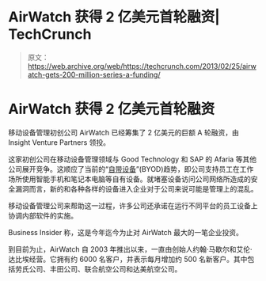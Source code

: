 # AirWatch 获得 2 亿美元首轮融资| TechCrunch

> 原文：<https://web.archive.org/web/https://techcrunch.com/2013/02/25/airwatch-gets-200-million-series-a-funding/>

# AirWatch 获得 2 亿美元首轮融资

移动设备管理初创公司 AirWatch 已经筹集了 2 亿美元的巨额 A 轮融资，由 Insight Venture Partners 领投。

这家初创公司在移动设备管理领域与 Good Technology 和 SAP 的 Afaria 等其他公司展开竞争。这顺应了当前的“[自带设备](https://web.archive.org/web/20230327160203/https://techcrunch.com/tag/byod/)”(BYOD)趋势，即公司支持员工在工作场所使用智能手机和笔记本电脑等自有设备。就堵塞设备访问公司网络所造成的安全漏洞而言，新的和各种各样的设备进入企业对于公司来说可能是管理上的混乱。

移动设备管理公司来帮助这一过程，许多公司还承诺在运行不同平台的员工设备上协调内部软件的实施。

Business Insider 称，这是今年迄今为止对 AirWatch 最大的一笔企业投资。

到目前为止，AirWatch 自 2003 年推出以来，一直由创始人约翰·马歇尔和艾伦·达比埃经营。它拥有约 6000 名客户，并表示每月增加约 500 名新客户。其中包括劳氏公司、丰田公司、联合航空公司和达美航空公司。